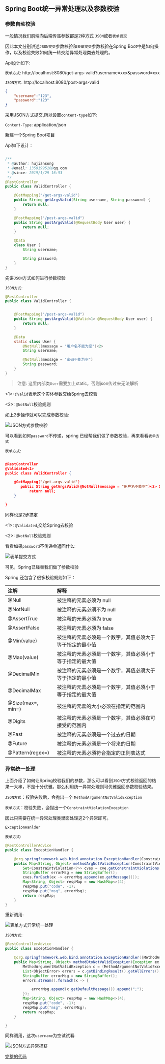 ## Spring Boot统一异常处理以及参数校验


### 参数自动校验

一般情况我们前端向后端传递参数都是2种方式 `JSON`或者`表单提交`

因此本文分别讲述`JSON提交`参数校验和`表单提交`参数校验在Spring Boot中是如何操作，以及校验失败如何统一转交给异常处理类去处理的。

Api设计如下:

`表单方式`: http://localhost:8080/get-args-valid?username=xxx&password=xxx

`JSON方式`: http://localhost:8080/post-args-valid

```json
{
    "username":"123",
    "password":"123"
}

```

采用JSON方式提交,所以设置`content-type`如下:

`Content-Type`: application/json

新建一个Spring Boot项目


Api如下设计：

```java

/**
 * @author: hujiansong
 * @email: 1358199510@qq.com
 * @since: 2019/1/29 16:53
 */
@RestController
public class ValidController {

    @GetMapping("/get-args-valid")
    public String getArgsValid(String username, String password) {
        return null;
    }

    @PostMapping("/post-args-valid")
    public String postArgsValid(@RequestBody User user) {
        return null;
    }

    @Data
    class User {
        String username;

        String password;
    }
}

```

先讲`JSON`方式如何进行参数校验

`JSON方式`:

```java
@RestController
public class ValidController {


    @PostMapping("/post-args-valid")
    public String postArgsValid(@Valid<1> @RequestBody User user) {
        return null;
    }

    @Data
    static class User {
        @NotNull(message = "用户名不能为空")<2>
        String username;

        @NotNull(message = "密码不能为空")
        String password;
    }
}

```

> 注意: 这里内部类`User`需要加上static，否则json传过来无法解析

<1>: `@Valid`表示这个实体参数交给Spring去校验

<2>: `@NotNull`校验规则

如上2步操作就可以完成参数校验:

![JSON方式参数校验](http://ww1.sinaimg.cn/large/005RZJcZgy1fznljhbiqhj30i30n2mxt.jpg)

可以看到如何`password`不传递，spring 已经帮我们做了参数校验，再来看看`表单方式`

`表单方式`:

```json

@RestController
@Validated<1>
public class ValidController {

    @GetMapping("/get-args-valid")
       public String getArgsValid(@NotNull(message = "用户名不能空")<2> String username, @NotNull(message = "密码不能为空") String password) {
           return null;
    }

}

```
同样也是2步搞定

<1>: `@Validated`,交给Spring去校验

<2>: `@NotNull`校验规则

看看如果`password`不传递会返回什么:

![表单提交方式](http://ww1.sinaimg.cn/large/005RZJcZgy1fznkslxzf8j30j10dxdg2.jpg)


可见，Spring已经替我们做了参数校验

Spring 还包含了很多校验规则如下：

|注解|解释|
|:----|:-----|
|@Null|   被注释的元素必须为 null    |
|@NotNull|    被注释的元素必须不为 null    |
|@AssertTrue|     被注释的元素必须为 true    |
|@AssertFalse|    被注释的元素必须为 false    |
|@Min(value)  |   被注释的元素必须是一个数字，其值必须大于等于指定的最小值    |
|@Max(value)   |  被注释的元素必须是一个数字，其值必须小于等于指定的最大值    |
|@DecimalMin | 被注释的元素必须是一个数字，其值必须大于等于指定的最小值    |
|@DecimalMax | 被注释的元素必须是一个数字，其值必须小于等于指定的最大值    |
|@Size(max=, min=)   |被注释的元素的大小必须在指定的范围内    |
|@Digits     | 被注释的元素必须是一个数字，其值必须在可接受的范围内    |
|@Past|   被注释的元素必须是一个过去的日期    |
|@Future|     被注释的元素必须是一个将来的日期    |
|@Pattern(regex=)|  被注释的元素必须符合指定的正则表达式|


### 异常统一处理

上面介绍了如何让Spring校验我们的参数，那么可以看到`JSON`方式校验返回的结果一大串，不是十分优雅。那么利用统一异常处理则可优雅返回参数校验结果。

`JSON方式`：校验失败后，会抛出一个 `MethodArgumentNotValidException`

`表单方式`：校验失败，会抛出一个`ConstraintViolationException`

因此只需要在统一异常处理类里面处理这2个异常即可。


`ExceptionHanlder`

`表单方式`:

```java
@RestControllerAdvice
public class ExceptionHandler {

    @org.springframework.web.bind.annotation.ExceptionHandler(ConstraintViolationException.class)
    public Map<String, Object> methodArgNotValidException(ConstraintViolationException cve, HttpServletRequest httpServletRequest) {
        Set<ConstraintViolation<?>> cves = cve.getConstraintViolations();
        StringBuffer errorMsg = new StringBuffer();
        cves.forEach(ex -> errorMsg.append(ex.getMessage()));
        Map<String, Object> respMap = new HashMap<>(4);
        respMap.put("code", -1);
        respMap.put("msg", errorMsg);
        return respMap;
    }
}
```

重新调用:

![表单方式异常统一处理](http://ww1.sinaimg.cn/large/005RZJcZgy1fznl5qrt75j30i20fft8w.jpg)


`JSON方式`:

```java
@RestControllerAdvice
public class ExceptionHandler {

    @org.springframework.web.bind.annotation.ExceptionHandler({MethodArgumentNotValidException.class})
    public Map<String, Object> methodDtoNotValidException(Exception ex, HttpServletRequest request) {
        MethodArgumentNotValidException c = (MethodArgumentNotValidException) ex;
        List<ObjectError> errors = c.getBindingResult().getAllErrors();
        StringBuffer errorMsg = new StringBuffer();
        errors.stream().forEach(x -> {

            errorMsg.append(x.getDefaultMessage()).append(";");
        });
        Map<String, Object> respMap = new HashMap<>(4);
        respMap.put("code", -1);
        respMap.put("msg", errorMsg);
        return respMap;
    }

}
```

同样调用，这次`username`为空试试看:

![JSON方式异常捕获](http://ww1.sinaimg.cn/large/005RZJcZgy1fznlahvswfj30id0hyq34.jpg)

[完整的代码](https://github.com/jounghu/Spring-boot-args-valid)




